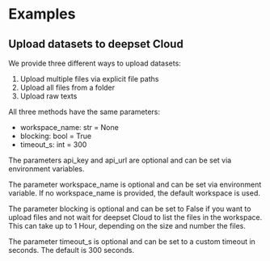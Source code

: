 # Examples

## Upload datasets to deepset Cloud

We provide three different ways to upload datasets:
1. Upload multiple files via explicit file paths
2. Upload all files from a folder
3. Upload raw texts

All three methods have the same parameters:
- workspace_name: str = None
- blocking: bool = True
- timeout_s: int = 300

The parameters api_key and api_url are optional and can be set via environment variables.

The parameter workspace_name is optional and can be set via environment variable.
If no workspace_name is provided, the default workspace is used.

The parameter blocking is optional and can be set to False if you want to upload files and not wait for
deepset Cloud to list the files in the workspace. This can take up to 1 Hour, depending on the size and number
the files.

The parameter timeout_s is optional and can be set to a custom timeout in seconds. The default is 300 seconds.
